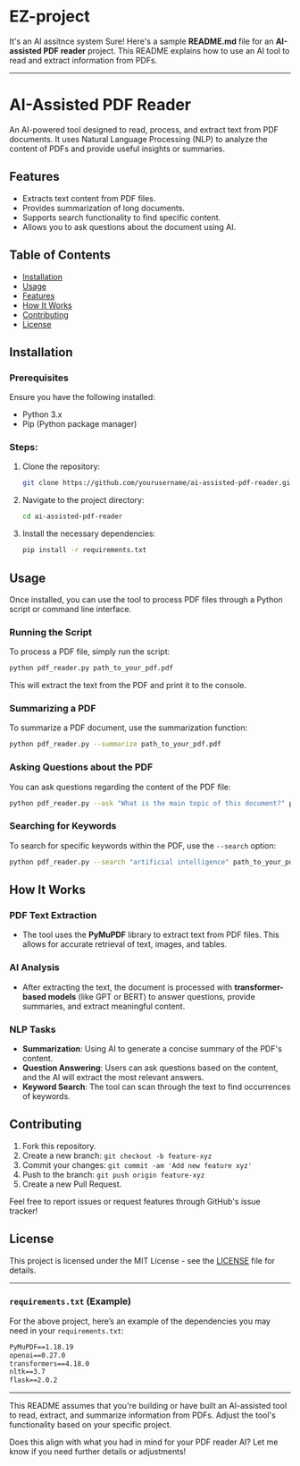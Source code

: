 # EZ-project
It's an AI assitnce system 
Sure! Here's a sample **README.md** file for an **AI-assisted PDF reader** project. This README explains how to use an AI tool to read and extract information from PDFs.

---

# AI-Assisted PDF Reader

An AI-powered tool designed to read, process, and extract text from PDF documents. It uses Natural Language Processing (NLP) to analyze the content of PDFs and provide useful insights or summaries.

## Features

* Extracts text content from PDF files.
* Provides summarization of long documents.
* Supports search functionality to find specific content.
* Allows you to ask questions about the document using AI.

## Table of Contents

* [Installation](#installation)
* [Usage](#usage)
* [Features](#features)
* [How It Works](#how-it-works)
* [Contributing](#contributing)
* [License](#license)

## Installation

### Prerequisites

Ensure you have the following installed:

* Python 3.x
* Pip (Python package manager)

### Steps:

1. Clone the repository:

   ```bash
   git clone https://github.com/yourusername/ai-assisted-pdf-reader.git
   ```

2. Navigate to the project directory:

   ```bash
   cd ai-assisted-pdf-reader
   ```

3. Install the necessary dependencies:

   ```bash
   pip install -r requirements.txt
   ```

## Usage

Once installed, you can use the tool to process PDF files through a Python script or command line interface.

### Running the Script

To process a PDF file, simply run the script:

```bash
python pdf_reader.py path_to_your_pdf.pdf
```

This will extract the text from the PDF and print it to the console.

### Summarizing a PDF

To summarize a PDF document, use the summarization function:

```bash
python pdf_reader.py --summarize path_to_your_pdf.pdf
```

### Asking Questions about the PDF

You can ask questions regarding the content of the PDF file:

```bash
python pdf_reader.py --ask "What is the main topic of this document?" path_to_your_pdf.pdf
```

### Searching for Keywords

To search for specific keywords within the PDF, use the `--search` option:

```bash
python pdf_reader.py --search "artificial intelligence" path_to_your_pdf.pdf
```

## How It Works

### PDF Text Extraction

* The tool uses the **PyMuPDF** library to extract text from PDF files. This allows for accurate retrieval of text, images, and tables.

### AI Analysis

* After extracting the text, the document is processed with **transformer-based models** (like GPT or BERT) to answer questions, provide summaries, and extract meaningful content.

### NLP Tasks

* **Summarization**: Using AI to generate a concise summary of the PDF's content.
* **Question Answering**: Users can ask questions based on the content, and the AI will extract the most relevant answers.
* **Keyword Search**: The tool can scan through the text to find occurrences of keywords.

## Contributing

1. Fork this repository.
2. Create a new branch: `git checkout -b feature-xyz`
3. Commit your changes: `git commit -am 'Add new feature xyz'`
4. Push to the branch: `git push origin feature-xyz`
5. Create a new Pull Request.

Feel free to report issues or request features through GitHub's issue tracker!

## License

This project is licensed under the MIT License - see the [LICENSE](LICENSE) file for details.

---

### `requirements.txt` (Example)

For the above project, here’s an example of the dependencies you may need in your `requirements.txt`:

```txt
PyMuPDF==1.18.19
openai==0.27.0
transformers==4.18.0
nltk==3.7
flask==2.0.2
```

---

This README assumes that you're building or have built an AI-assisted tool to read, extract, and summarize information from PDFs. Adjust the tool's functionality based on your specific project.

Does this align with what you had in mind for your PDF reader AI? Let me know if you need further details or adjustments!
